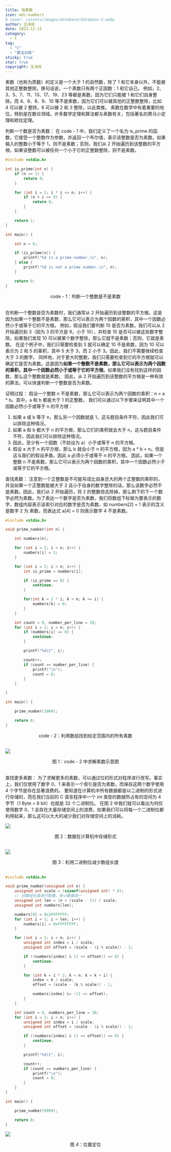 ```yaml
---
title: 找素数
icon: mdi:numbers
# cover: /assets/images/database/database-2.webp
author: 王泽权
date: 2023-12-11
category:
  - C
tag:
  - "C"
  - "算法训练"
sticky: true
star: true
copyright: 王泽权
---
```


素数（也称为质数）的定义是一个大于 1 的自然数，除了 1 和它本身以外，不能被其他正整数整除。换句话说，一个素数只有两个正因数：1 和它自己。
例如，2、3、5、7、11、13、17、19、23 等都是素数，因为它们只能被 1 和它们自身整除。而 4、6、8、9、10 等不是素数，因为它们可以被其他的正整数整除，比如 4 可以被 2 整除，6 可以被 2 和 3 整除，以此类推。
素数在数学中有着重要的地位，特别是在数论领域。许多数学定理和算法都与素数有关，包括著名的费马小定理和欧拉定理。

判断一个数是否为素数：
在 code - 1 中，我们定义了一个名为 is_prime 的函数，它接受一个整数作为参数，并返回一个布尔值，表示该整数是否为素数。如果输入的整数小于等于 1，则不是素数；否则，我们从 2 开始遍历到该整数的平方根，如果该整数可以被任何一个小于它的正整数整除，则不是素数。

```c
#include <stdio.h>

int is_prime(int n) {
    if (n <= 1) {
        return 0;
    }

    for (int i = 2; i * i <= n; i++) {
        if (n % i == 0) {
            return 0;
        }
    }

    return 1;
}

int main() {

    int n = 6;

    if (is_prime(n)) {
        printf("%d is a prime number.\n", n);
    } else {
        printf("%d is not a prime number.\n", n);
    }

    return 0;
}
```

<center>code - 1：判断一个整数是不是素数</center><br>

在判断一个整数是否为素数时，我们通常从 2 开始遍历到该整数的平方根。这是因为如果一个整数不是素数，那么它可以表示为两个因数的乘积，其中一个因数必然小于或等于它的平方根。 例如，假设我们要判断 10 是否为素数。我们可以从 2 开始遍历到 3（因为 3 的平方是 9，小于 10），并检查 10 是否可以被这些数字整除。如果我们发现 10 可以被某个数字整除，那么它就不是素数；否则，它就是素数。 在这个例子中，我们只需要检查到 3 就可以确定 10 不是素数，因为 10 可以表示为 2 和 5 的乘积，其中 5 大于 3，而 2 小于 3。因此，我们不需要继续检查大于 3 的数字。 同样地，对于更大的整数，我们只需要检查到它的平方根就可以确定它是否为素数。这是因为**如果一个整数不是素数，那么它可以表示为两个因数的乘积，其中一个因数必然小于或等于它的平方根**。如果我们没有找到这样的因数，那么这个整数就是素数。 因此，从 2 开始遍历到该整数的平方根是一种有效的算法，可以快速判断一个整数是否为素数。

证明过程：
假设一个整数 n 不是素数，那么它可以表示为两个因数的乘积：n = a \* b。其中，a 和 b 都是大于 1 的正整数。 我们可以通过以下步骤来证明其中一个因数必然小于或等于 n 的平方根：

1. 如果 a 或 b 等于 n，那么另一个因数就是 1，这与题目条件不符，因此我们可以排除这种情况。
2. 如果 a 和 b 都大于 n 的平方根，那么它们的乘积就会大于 n，这与题目条件不符，因此我们可以排除这种情况。
3. 因此，至少有一个因数（不妨设为 a）小于或等于 n 的平方根。
4. 假设 a 大于 n 的平方根，那么 b 就会小于 n 的平方根，因为 a \* b = n。但是这与我们的假设矛盾，因此 a 必须小于或等于 n 的平方根。 因此，如果一个整数 n 不是素数，那么它可以表示为两个因数的乘积，其中一个因数必然小于或等于它的平方根。

查找素数：
注意到一个正整数是不可能写成比自身还大的两个正整数的乘积的，并且如果一个正整数能被大于 2 且小于自身的数字整除的话，那么该数字必然不是素数。因此，我们从 2 开始遍历，将 2 的整数倍去除掉，那么剩下的下一个数字必然为素数。为了表达一个数字是否为素数，我们将数组下标做为要表示的数字，数组内容表示该索引对应的数字是否为素数，如 numbers[2] = 1 表示的含义是数字 2 为 素数，而表达式 a[4] = 0 则表示数字 4 不是素数。

```c
#include <stdio.h>

void prime_number(int n) {

    int numbers[n];

    for (int i = 2; i < n; i++) {
        numbers[i] = 1;
    }

    for (int i = 2; i < n; i++) {
        int is_prime = numbers[i];

        if (is_prime == 0) {
            continue;
        }

        for(int k = 2 * i; k < n; k += i) {
            numbers[k] = 0;
        }
    }

    int count = 0, number_per_line = 10;
    for (int i = 2; i < n; i++) {
        if (numbers[i] == 0) {
            continue;
        }

        printf("%d\t", i);

        count++;
        if (count == number_per_line) {
            printf("\n");
            count = 0;
        }
    }

}

int main() {

    prime_number(1000);

    return 0;
}
```

<center>code - 2：利用数组找到给定范围内的所有素数</center><br>

![](./image/prime_number.svg)

<center>图 1：code - 2 中求解素数示意图</center><br>

查找更多素数：
为了求解更多的素数，可以通过位的形式对程序进行改写。事实上，我们仅使用了数字 0、1 来表示一个索引是否为素数，而保存这两个数字使用 4 个字节是存在显著浪费的。
要知道在计算机中所有数据都是以二进制的形式进行存储的，而在我们当前的 C 语言程序中一个 int 类型的数据所占有的空间为 4 字节（1 Byte = 8 bit）也就是 32 个二进制位。
在图 2 中我们就可以看出为何仅使用数字 0、1 会存在大量存储空间上的浪费，如果我们可以将每一个二进制位都利用起来，那么这可以大大的减少我们对存储空间上的消耗。

![](./image/numbers.svg)

<center>图 2：数据在计算机中存储形式</center><br>

![](./image/narrow.svg)

<center>图 3：利用二进制位减少数组长度</center><br>

```c
#include <stdio.h>

void prime_number(unsigned int n) {
    unsigned int scale = (sizeof(unsigned int) * 8);
    // 对数组长度进行取整，有小数需进一
    unsigned int len = (n + (scale - 1)) / scale;
    unsigned int numbers[len];

    numbers[0] = 0x3FFFFFFF;
    for (int i = 1; i < len; i++) {
        numbers[i] = 0xFFFFFFFF;
    }

    for (int i = 2; i < n; i++) {
        unsigned int index = i / scale;
        unsigned int offset = (scale - (i % scale)) - 1;

        if ((numbers[index] & (1 << offset)) == 0) {
            continue;
        }

        for (int k = i * 2; k < n; k = k + i) {
            index = k / scale;
            offset = (scale - (k % scale)) - 1;

            numbers[index] &= ~(1 << offset);
        }
    }

    int count = 0, numbers_per_line = 10;
    for (int i = 2; i < n; i++) {
        unsigned int index = i / scale;
        unsigned int offset = (scale - (i % scale)) - 1;

        if ((numbers[index] & (1 << offset)) == 0) {
            continue;
        }

        printf("%d\t", i);

        count++;
        if (count == numbers_per_line) {
            printf("\n");
            count = 0;
        }
    }
}

int main() {

    prime_number(9999);

    return 0;
}
```

![](./image/index_offset.svg)

<center>图 4：位置定位</center><br>
